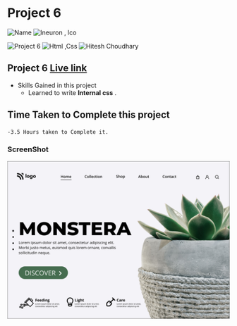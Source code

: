 # Project 6

![Name](https://img.shields.io/badge/-Ankit%20Shukla-blue)
![Ineuron , lco](https://img.shields.io/badge/Ineuron-%20lco-green)

![Project 6](https://img.shields.io/badge/-Project--6-%20purple)
![Html ,Css](https://img.shields.io/badge/html-%20Css-yellowgreen)
![Hitesh Choudhary](https://img.shields.io/badge/Hitesh-Choudhary-lightgrey)

## Project 6 [Live link](https://planthomee.netlify.app/)

- Skills Gained in this project 
    - Learned to write **Internal css** .
    

## Time Taken to Complete this project
    -3.5 Hours taken to Complete it.

### ScreenShot
![Desktop](./Screenshot/6.png)
